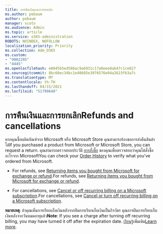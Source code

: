 ```yaml
---
title: การคืนเงินและการยกเลิก
ms.author: pebaum
author: pebaum
manager: scotv
ms.audience: Admin
ms.topic: article
ms.service: o365-administration
ROBOTS: NOINDEX, NOFOLLOW
localization_priority: Priority
ms.collection: Adm_O365
ms.custom:
- "9002295"
- "4445"
ms.openlocfilehash: e0045b5ed586ac9a6931c17a0eee8ab47c1ce027
ms.sourcegitcommit: 8bc60ec34bc1e40685e3976576e04a2623f63a7c
ms.translationtype: MT
ms.contentlocale: th-TH
ms.lasthandoff: 04/15/2021
ms.locfileid: "51799648"
---
```

# <a name="refunds-and-cancellations"></a><span data-ttu-id="6f0b4-102">การคืนเงินและการยกเลิก</span><span class="sxs-lookup"><span data-stu-id="6f0b4-102">Refunds and cancellations</span></span>

<span data-ttu-id="6f0b4-103">หากคุณซื้อผลิตภัณฑ์จาก Microsoft หรือ Microsoft Store คุณสามารถร้องขอการส่งคืนสินค้าได้</span><span class="sxs-lookup"><span data-stu-id="6f0b4-103">If you purchased a product from Microsoft or Microsoft Store, you can request a return.</span></span> <span data-ttu-id="6f0b4-104">คุณสามารถตรวจสอบประวัติ [การสั่งซื้อ](https://account.microsoft.com/billing/orders/) ของคุณเพื่อตรวจสอบว่าคุณได้สั่งซื้ออะไรจาก Microsoft</span><span class="sxs-lookup"><span data-stu-id="6f0b4-104">You can check your [Order History](https://account.microsoft.com/billing/orders/) to verify what you've ordered from Microsoft.</span></span> 

- <span data-ttu-id="6f0b4-105">For refunds, see [Returning items you bought from Microsoft for exchange or refund](https://support.microsoft.com/help/10558).</span><span class="sxs-lookup"><span data-stu-id="6f0b4-105">For refunds, see [Returning items you bought from Microsoft for exchange or refund](https://support.microsoft.com/help/10558).</span></span>

- <span data-ttu-id="6f0b4-106">For cancellations, see [Cancel or off recurring billing on a Microsoft subscription](https://support.microsoft.com/help/4027815).</span><span class="sxs-lookup"><span data-stu-id="6f0b4-106">For cancellations, see [Cancel or turn off recurring billing on a Microsoft subscription](https://support.microsoft.com/help/4027815).</span></span>

<span data-ttu-id="6f0b4-107">**หมายเหตุ**: ถ้าคุณเห็นการเรียกเก็บเงินหลังจากปิดการเรียกเก็บเงินเป็นกิจวัตร คุณอาจปิดการเรียกเก็บเงินหลังจากวันหมดอายุแล้ว</span><span class="sxs-lookup"><span data-stu-id="6f0b4-107">**Note**: If you see a charge after turning off recurring billing, you may have turned it off after the expiration date.</span></span> <span data-ttu-id="6f0b4-108">[เรียนรู้](https://support.microsoft.com/help/10640)เพิ่มเติม</span><span class="sxs-lookup"><span data-stu-id="6f0b4-108">[Learn more](https://support.microsoft.com/help/10640).</span></span> 